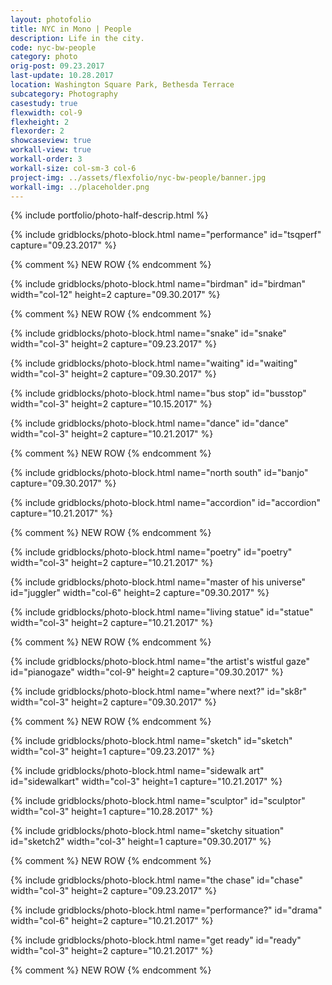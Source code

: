 ```yaml
---
layout: photofolio
title: NYC in Mono | People
description: Life in the city.
code: nyc-bw-people
category: photo
orig-post: 09.23.2017
last-update: 10.28.2017
location: Washington Square Park, Bethesda Terrace
subcategory: Photography
casestudy: true
flexwidth: col-9
flexheight: 2
flexorder: 2
showcaseview: true
workall-view: true
workall-order: 3
workall-size: col-sm-3 col-6
project-img: ../assets/flexfolio/nyc-bw-people/banner.jpg
workall-img: ../placeholder.png
---
```


{% include portfolio/photo-half-descrip.html %}

{% include gridblocks/photo-block.html
      name="performance"
      id="tsqperf"
      capture="09.23.2017" %}

{% comment %} NEW ROW {% endcomment %}

{% include gridblocks/photo-block.html
      name="birdman"
      id="birdman"
      width="col-12"
      height=2
      capture="09.30.2017" %}

{% comment %} NEW ROW {% endcomment %}

{% include gridblocks/photo-block.html
      name="snake"
      id="snake"
      width="col-3"
      height=2
      capture="09.23.2017" %}

{% include gridblocks/photo-block.html
      name="waiting"
      id="waiting"
      width="col-3"
      height=2
      capture="09.30.2017" %}

{% include gridblocks/photo-block.html
      name="bus stop"
      id="busstop"
      width="col-3"
      height=2
      capture="10.15.2017" %}

{% include gridblocks/photo-block.html
      name="dance"
      id="dance"
      width="col-3"
      height=2
      capture="10.21.2017" %}

{% comment %} NEW ROW {% endcomment %}

{% include gridblocks/photo-block.html
      name="north south"
      id="banjo"
      capture="09.30.2017" %}

{% include gridblocks/photo-block.html
      name="accordion"
      id="accordion"
      capture="10.21.2017" %}

{% comment %} NEW ROW {% endcomment %}

{% include gridblocks/photo-block.html
      name="poetry"
      id="poetry"
      width="col-3"
      height=2
      capture="10.21.2017" %}

{% include gridblocks/photo-block.html
      name="master of his universe"
      id="juggler"
      width="col-6"
      height=2
      capture="09.30.2017" %}

{% include gridblocks/photo-block.html
      name="living statue"
      id="statue"
      width="col-3"
      height=2
      capture="10.21.2017" %}

{% comment %} NEW ROW {% endcomment %}

{% include gridblocks/photo-block.html
      name="the artist's wistful gaze"
      id="pianogaze"
      width="col-9"
      height=2
      capture="09.30.2017" %}

{% include gridblocks/photo-block.html
      name="where next?"
      id="sk8r"
      width="col-3"
      height=2
      capture="09.30.2017" %}

{% comment %} NEW ROW {% endcomment %}

{% include gridblocks/photo-block.html
      name="sketch"
      id="sketch"
      width="col-3"
      height=1
      capture="09.23.2017" %}

{% include gridblocks/photo-block.html
      name="sidewalk art"
      id="sidewalkart"
      width="col-3"
      height=1
      capture="10.21.2017" %}

{% include gridblocks/photo-block.html
      name="sculptor"
      id="sculptor"
      width="col-3"
      height=1
      capture="10.28.2017" %}

{% include gridblocks/photo-block.html
      name="sketchy situation"
      id="sketch2"
      width="col-3"
      height=1
      capture="09.30.2017" %}

{% comment %} NEW ROW {% endcomment %}

{% include gridblocks/photo-block.html
      name="the chase"
      id="chase"
      width="col-3"
      height=2
      capture="09.23.2017" %}

{% include gridblocks/photo-block.html
      name="performance?"
      id="drama"
      width="col-6"
      height=2
      capture="10.21.2017" %}

{% include gridblocks/photo-block.html
      name="get ready"
      id="ready"
      width="col-3"
      height=2
      capture="10.21.2017" %}

{% comment %} NEW ROW {% endcomment %}